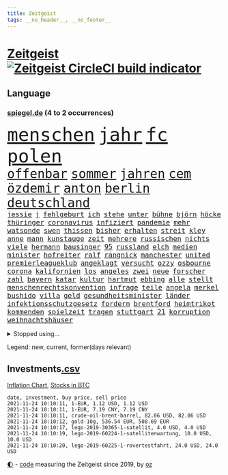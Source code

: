 ```yaml
---
title: Zeitgeist
tags: __no_header__, __no_footer__
---
```


# [Zeitgeist](https://oliz.io/zeitgeist/) [![Zeitgeist CircleCI build indicator](https://circleci.com/gh/ooz/zeitgeist.svg?style=shield)](https://circleci.com/gh/ooz/zeitgeist)

## Language

<h3><a href="https://www.spiegel.de" target="_blank">spiegel.de</a> (4 to 2 occurrences)</h3>
<p style="font-family:monospace">
<span style="font-size:32pt"><a href="news_links.html#menschen" class="current">menschen</a></span>
<span style="font-size:32pt"><a href="news_links.html#jahr" class="current">jahr</a></span>
<span style="font-size:32pt"><a href="news_links.html#fc" class="current">fc</a></span>
<span style="font-size:32pt"><a href="news_links.html#polen" class="current">polen</a></span>
<br>
<span style="font-size:22pt"><a href="news_links.html#offenbar" class="current">offenbar</a></span>
<span style="font-size:22pt"><a href="news_links.html#sommer" class="current">sommer</a></span>
<span style="font-size:22pt"><a href="news_links.html#jahren" class="current">jahren</a></span>
<span style="font-size:22pt"><a href="news_links.html#cem" class="current">cem</a></span>
<span style="font-size:22pt"><a href="news_links.html#özdemir" class="current">özdemir</a></span>
<span style="font-size:22pt"><a href="news_links.html#anton" class="current">anton</a></span>
<span style="font-size:22pt"><a href="news_links.html#berlin" class="current">berlin</a></span>
<span style="font-size:22pt"><a href="news_links.html#deutschland" class="current">deutschland</a></span>
<br>
<span style="font-size:12pt"><a href="news_links.html#jessie" class="new">jessie</a></span>
<span style="font-size:12pt"><a href="news_links.html#j" class="current">j</a></span>
<span style="font-size:12pt"><a href="news_links.html#fehlgeburt" class="new">fehlgeburt</a></span>
<span style="font-size:12pt"><a href="news_links.html#ich" class="current">ich</a></span>
<span style="font-size:12pt"><a href="news_links.html#stehe" class="current">stehe</a></span>
<span style="font-size:12pt"><a href="news_links.html#unter" class="current">unter</a></span>
<span style="font-size:12pt"><a href="news_links.html#bühne" class="current">bühne</a></span>
<span style="font-size:12pt"><a href="news_links.html#björn" class="current">björn</a></span>
<span style="font-size:12pt"><a href="news_links.html#höcke" class="current">höcke</a></span>
<span style="font-size:12pt"><a href="news_links.html#thüringer" class="current">thüringer</a></span>
<span style="font-size:12pt"><a href="news_links.html#coronavirus" class="current">coronavirus</a></span>
<span style="font-size:12pt"><a href="news_links.html#infiziert" class="current">infiziert</a></span>
<span style="font-size:12pt"><a href="news_links.html#pandemie" class="current">pandemie</a></span>
<span style="font-size:12pt"><a href="news_links.html#mehr" class="current">mehr</a></span>
<span style="font-size:12pt"><a href="news_links.html#watsonde" class="new">watsonde</a></span>
<span style="font-size:12pt"><a href="news_links.html#swen" class="new">swen</a></span>
<span style="font-size:12pt"><a href="news_links.html#thissen" class="new">thissen</a></span>
<span style="font-size:12pt"><a href="news_links.html#bisher" class="current">bisher</a></span>
<span style="font-size:12pt"><a href="news_links.html#erhalten" class="current">erhalten</a></span>
<span style="font-size:12pt"><a href="news_links.html#streit" class="current">streit</a></span>
<span style="font-size:12pt"><a href="news_links.html#kley" class="new">kley</a></span>
<span style="font-size:12pt"><a href="news_links.html#anne" class="current">anne</a></span>
<span style="font-size:12pt"><a href="news_links.html#mann" class="current">mann</a></span>
<span style="font-size:12pt"><a href="news_links.html#kunstauge" class="new">kunstauge</a></span>
<span style="font-size:12pt"><a href="news_links.html#zeit" class="current">zeit</a></span>
<span style="font-size:12pt"><a href="news_links.html#mehrere" class="current">mehrere</a></span>
<span style="font-size:12pt"><a href="news_links.html#russischen" class="current">russischen</a></span>
<span style="font-size:12pt"><a href="news_links.html#nichts" class="current">nichts</a></span>
<span style="font-size:12pt"><a href="news_links.html#viele" class="current">viele</a></span>
<span style="font-size:12pt"><a href="news_links.html#hermann" class="current">hermann</a></span>
<span style="font-size:12pt"><a href="news_links.html#bausinger" class="new">bausinger</a></span>
<span style="font-size:12pt"><a href="news_links.html#95" class="current">95</a></span>
<span style="font-size:12pt"><a href="news_links.html#russland" class="current">russland</a></span>
<span style="font-size:12pt"><a href="news_links.html#elch" class="current">elch</a></span>
<span style="font-size:12pt"><a href="news_links.html#medien" class="current">medien</a></span>
<span style="font-size:12pt"><a href="news_links.html#minister" class="current">minister</a></span>
<span style="font-size:12pt"><a href="news_links.html#hofreiter" class="current">hofreiter</a></span>
<span style="font-size:12pt"><a href="news_links.html#ralf" class="current">ralf</a></span>
<span style="font-size:12pt"><a href="news_links.html#rangnick" class="current">rangnick</a></span>
<span style="font-size:12pt"><a href="news_links.html#manchester" class="current">manchester</a></span>
<span style="font-size:12pt"><a href="news_links.html#united" class="current">united</a></span>
<span style="font-size:12pt"><a href="news_links.html#premierleagueklub" class="new">premierleagueklub</a></span>
<span style="font-size:12pt"><a href="news_links.html#angeklagt" class="current">angeklagt</a></span>
<span style="font-size:12pt"><a href="news_links.html#versucht" class="current">versucht</a></span>
<span style="font-size:12pt"><a href="news_links.html#ozzy" class="new">ozzy</a></span>
<span style="font-size:12pt"><a href="news_links.html#osbourne" class="new">osbourne</a></span>
<span style="font-size:12pt"><a href="news_links.html#corona" class="current">corona</a></span>
<span style="font-size:12pt"><a href="news_links.html#kalifornien" class="current">kalifornien</a></span>
<span style="font-size:12pt"><a href="news_links.html#los" class="current">los</a></span>
<span style="font-size:12pt"><a href="news_links.html#angeles" class="current">angeles</a></span>
<span style="font-size:12pt"><a href="news_links.html#zwei" class="current">zwei</a></span>
<span style="font-size:12pt"><a href="news_links.html#neue" class="current">neue</a></span>
<span style="font-size:12pt"><a href="news_links.html#forscher" class="current">forscher</a></span>
<span style="font-size:12pt"><a href="news_links.html#zahl" class="current">zahl</a></span>
<span style="font-size:12pt"><a href="news_links.html#bayern" class="current">bayern</a></span>
<span style="font-size:12pt"><a href="news_links.html#katar" class="current">katar</a></span>
<span style="font-size:12pt"><a href="news_links.html#kultur" class="current">kultur</a></span>
<span style="font-size:12pt"><a href="news_links.html#hartmut" class="current">hartmut</a></span>
<span style="font-size:12pt"><a href="news_links.html#ebbing" class="new">ebbing</a></span>
<span style="font-size:12pt"><a href="news_links.html#alle" class="current">alle</a></span>
<span style="font-size:12pt"><a href="news_links.html#stellt" class="current">stellt</a></span>
<span style="font-size:12pt"><a href="news_links.html#menschenrechtskonvention" class="new">menschenrechtskonvention</a></span>
<span style="font-size:12pt"><a href="news_links.html#infrage" class="current">infrage</a></span>
<span style="font-size:12pt"><a href="news_links.html#teile" class="current">teile</a></span>
<span style="font-size:12pt"><a href="news_links.html#angela" class="current">angela</a></span>
<span style="font-size:12pt"><a href="news_links.html#merkel" class="current">merkel</a></span>
<span style="font-size:12pt"><a href="news_links.html#bushido" class="current">bushido</a></span>
<span style="font-size:12pt"><a href="news_links.html#villa" class="current">villa</a></span>
<span style="font-size:12pt"><a href="news_links.html#geld" class="current">geld</a></span>
<span style="font-size:12pt"><a href="news_links.html#gesundheitsminister" class="current">gesundheitsminister</a></span>
<span style="font-size:12pt"><a href="news_links.html#länder" class="current">länder</a></span>
<span style="font-size:12pt"><a href="news_links.html#infektionsschutzgesetz" class="current">infektionsschutzgesetz</a></span>
<span style="font-size:12pt"><a href="news_links.html#fordern" class="current">fordern</a></span>
<span style="font-size:12pt"><a href="news_links.html#brentford" class="new">brentford</a></span>
<span style="font-size:12pt"><a href="news_links.html#heimtrikot" class="new">heimtrikot</a></span>
<span style="font-size:12pt"><a href="news_links.html#kommenden" class="current">kommenden</a></span>
<span style="font-size:12pt"><a href="news_links.html#spielzeit" class="new">spielzeit</a></span>
<span style="font-size:12pt"><a href="news_links.html#tragen" class="current">tragen</a></span>
<span style="font-size:12pt"><a href="news_links.html#stuttgart" class="current">stuttgart</a></span>
<span style="font-size:12pt"><a href="news_links.html#21" class="current">21</a></span>
<span style="font-size:12pt"><a href="news_links.html#korruption" class="current">korruption</a></span>
<span style="font-size:12pt"><a href="news_links.html#weihnachtshäuser" class="new">weihnachtshäuser</a></span>
</p>
<details>
<summary>Stopped using...</summary>
<p class="former" style="font-size:12pt">
unmöglich(400) appelliert(399) humanitäre(399) treffer(399) annegret(398) ausgebrochen(398) eindrücke(398) krampkarrenbauer(398) strategie(398) street(398) timo(398) verteidigungsministerin(398) warnung(398) 6(397) bayerns(397) befinden(397) halt(397) himmel(397) israelische(397) konfrontiert(397) löst(397) pakistan(397) ronald(397) verschärfen(397) coronainfizierte(396) flüge(396) geschichten(396) her(396) versehentlich(396) wechseln(396) überlebte(396) 35(395) beschäftigt(395) büros(395) isolation(395) kauft(395) kontrollieren(395) summe(395) talent(395) besonderen(394) bruder(394) einsatzkräfte(394) rechtsextremen(394) terror(394) unabhängigkeit(394) vorliegt(394) zwingt(394) abgang(393) arm(393) begeistern(393) brauchte(393) coronatest(393) ddr(393) evakuiert(393) fraktionschef(393) gedenken(393) gerhard(393) geschützt(393) gezeigt(393) hinweisen(393) höchste(393) passieren(393) pocht(393) pole(393) rettungsschiff(393) verraten(393) and(392) aufmerksamkeit(392) bereitet(392) eindruck(392) libanon(392) nahmen(392) schmeckt(392) suchte(392) verstößen(392) amnesty(391) brexit(391) favoriten(391) flüchten(391) fort(391) geschrieben(391) haftstrafe(391) kandidat(391) zählen(391) 44(390) anschuldigungen(390) anthony(390) arbeitslosigkeit(390) aufstieg(390) berühmt(390) bewohner(390) fahrzeuge(390) künstler(390) leid(390) mancherorts(390) meinem(390) persönlich(390) scheidet(390) stammen(390) zentrum(390) big(389) erbe(389) gebaut(389) geholt(389) herkunft(389) kräftig(389) metropolen(389) rechts(389) siegte(389) volksrepublik(389) bad(388) hubschrauber(388) mario(388) persönlichen(388) respekt(388) schoss(388) schwangere(388) schweigen(388) abwehr(387) dominiert(387) dubai(387) erfolgreiche(387) hunderten(387) lehnen(387) mauer(387) stuft(387) trafen(387) veröffentlichte(387) erheben(386) erkrankung(386) freigestellt(386) scheiterte(386) schwester(386) sprang(386) spätestens(386) unionsfraktionschef(386) wende(386) üben(386) ehren(385) heißen(385) rekordhoch(385) schwieg(385) vorsprung(385) west(385) wofür(385) wurzeln(385) zinsen(385) 34(384) auskunft(384) käufer(384) langen(384) ringt(384) russell(384) schöne(384) weitergegeben(384) wochenlang(384) wolle(384) erkenntnisse(383) format(383) gedreht(383) gelöst(383) jennifer(383) selben(383) umstritten(383) andrej(382) bill(382) deutschem(382) dreht(382) erschüttert(382) hauses(382) 19jährige(381) aufnahme(381) dominanz(381) düstere(381) erinnern(381) freie(381) leichtathletik(381) moskaus(381) rassistischen(381) stärke(381) verbreiten(381) zustände(381) 61(380) echten(380) kleines(380) schönsten(380) tür(380) verspielt(380) atem(379) besserung(379) dich(379) filmen(379) reichsten(379) todesopfer(379) automobilgeschichte(378) befeuern(378) begeisterten(378) clinton(378) geführt(378) holocaust(378) irren(378) verfehlt(378) verschwanden(378) 11000(377) arabische(377) herr(377) loswerden(377) schlimmste(377) abkehr(376) lernt(376) spotify(376) 900(375) anja(375) entwickeln(375) genauso(375) nachgewiesen(375) bangkok(374) grünenchef(374) politikerin(374) spitzenreiter(374) ständig(374) uefa(374) begeistert(373) herz(373) hunger(373) jene(373) real(373) startups(373) aufstellen(372) erdbeben(372) falscher(372) fehlten(372) robin(372) vieles(372) premierministers(371) rose(371) zugelassenen(371) golden(370) architekt(369) milliardenhöhe(369) vorgegangen(369) konsum(368) tvserie(368) antrag(367) ausgesetzt(367) bruce(367) engpässe(367) km/h(367) rahmen(367) schneider(367) 19jähriger(366) kunstwerk(366) rasen(366) arminia(365) football(365) sicherheitsgesetz(365) boomen(364) bürgerinnen(364) erfährt(363) mülheim(363) vorbereitung(362) wirbel(362) enthüllungen(361) impfstoffe(361) vergangen(361) warfen(361) bundeswehrsoldaten(360) flagge(360) staus(360) ämter(360) fußballem(359) haustür(359) kapitel(359) nebenbei(359) flächen(358) söhne(358) herausforderung(357) katharina(357) klees(357) lachen(357) patzt(357) dortmunder(355) chemikalien(354) geblieben(354) schätzen(354) abgeschlossen(352) gegenmaßnahmen(352) tuchel(352) smartphones(350) unterbrochen(350) coronaimpfstoffs(349) reportage(347) schmerz(347) spionage(347) usbundesstaaten(347) herausforderungen(346) fluss(345) impfdosen(345) rodrigo(345) beherrschen(344) gebieten(344) missbrauchskomplex(344) staatsoberhaupt(344) gefecht(343) inhaftierten(343) tschechische(343) ausgetragen(342) service(341) bundesverfassungsgerichts(340) farbe(340) palästinenser(340) vakzinen(339) vergeltung(339) vorlegen(338) häuslicher(337) gesichter(336) topspiel(336) coronalockerungen(335) ertrank(333) indiana(333) größe(332) italienischer(332) gewusst(331) cdu/csu(330) trugen(329) prozessbeginn(328) formen(326) krawalle(326) rechter(326) herauszufinden(325) unfällen(324) 13jährige(321) 58(318) inhaltlich(316) schärfer(316) solches(315) dankt(313) würzburg(313) grünenpolitikerin(310) leiter(309) spannung(308) hungern(306) wetterdienst(306) motivation(302) befanden(300) unterschrift(297) urlaubsinsel(296) knappen(295) gewinne(293) harmlos(293) eingehen(292) zusätzlichen(289) anna(286) autobauer(279) blaue(276) verschickt(273) iii(270) abreise(269) bundesweiten(269) taucher(269) oberhaupt(268) silber(265) 230(264) bewerben(259) bahnverkehr(255) fluggesellschaft(252) recherche(248) verstörend(247) abbruch(246) direkten(245) echter(245) rausch(243) grundrechte(240) beschreiben(239) strebt(238) freizugeben(237) premierministerin(237) abheben(236) bürgerrechtler(236) elfjährigen(236) ärmsten(236) konservative(235) krimi(235) email(234) schwerin(234) einsätzen(232) szenarien(231) duterte(230) geimpften(229) boxen(223) bildzeitung(220) gebeten(218) rekordtief(214) proben(213) lieder(212) paralympics(211) ausrichten(210) angespült(209) erdoğans(208) wunde(208) zahlungsmittel(208) asyl(204) verlag(204) idol(203) bergung(202) fasst(202) kanadischen(200) 350(198) heldin(198) aufhören(197) regierungstruppen(191) poleposition(190) achtung(185) angeschaut(184) simone(183) vereine(183) dynamo(182) grünes(182) baerbocks(181) crystal(180) jubel(179) trier(179) 2013(178) japanischen(178) übergriff(178) ausgelassen(177) begraben(177) einheiten(177) hamas(177) halbzeit(176) partygäste(176) folgten(175) kiffen(175) 800(172) birgt(172) busfahrer(172) ungerecht(171) hofmann(169) bond(168) bremste(167) jonathan(167) festnehmen(166) seltenes(166) vorurteilen(166) pipelines(165) hardliner(164) manta(164) auszusetzen(163) erwarte(163) notenbank(163) palästinensische(163) peinlich(163) 83(162) baum(162) kriegsende(162) thriller(161) eigner(160) autofahrern(159) engagiert(159) gegend(158) gesprungen(158) wall(158) wirkten(157) nrwcdu(156) serbien(156) jamie(155) vorsicht(155) kluft(154) abrechnung(153) schwieriges(153) auftaktspiel(152) grönland(152) ruinen(152) videoaufnahmen(151) zusammenarbeiten(148) psychologen(147) weser(147) pandemien(145) spaziergänger(145) welterfolg(145) erlebnisse(144) treibstoff(142) zugriff(142) staatspräsidenten(141) benzinpreis(140) aussterben(139) cumexskandal(139) end(139) netzwerks(138) scheiterten(138) finder(137) kopfschmerzen(137) sammelt(137) verarbeiten(137) bestseller(136) frühzeitig(135) gesichtserkennung(135) profil(135) aktueller(134) großstädter(134) sergej(134) ardern(133) erhöhte(133) jacinda(133) lkwunfall(133) neuseelands(133) asylanträge(132) auswärtige(132) inflationsrate(132) journal(132) atommüll(131) lebensmitteln(131) rechtsstaatlichkeit(131) ausrücken(130) unseres(130) tankstelle(129) vereinbarte(129) eisberge(128) jeweiligen(128) millionenentschädigung(127) sogleich(127) alarmbereitschaft(126) geschlossenheit(126) giftigen(126) aufregendsten(125) aufsichtsratschef(125) bemängelt(125) strobl(125) verbesserungen(124) erhöhtes(123) ressort(123) bekennt(122) furcht(122) 108(121) freute(121) frühestens(121) küssen(121) 9(120) rückstau(120) täglichen(120) wesentlich(120) 1300(119) süßes(119) visa(119) anwesen(118) düster(118) neugeborene(118) norwegische(118) senatoren(118) unterrichten(118) ausgabe(117) heim(117) süddeutschland(117) verheerende(117) vorgänge(117) funk(116) tibet(116) verbunden(116) beides(115) justizstreit(115) psychiatrie(115) lukaku(113) romelu(113) städter(113) usmilitär(113) axel(112) miloš(112) mo(112) zeman(112) missbrauchte(111) stufen(111) alqaida(110) grenzkontrollen(110) symptomen(110) bdi(109) werkstatt(109) zugestimmt(109) blind(108) sang(108) ätna(108) 1994(107) übte(107) holocaustüberlebende(106) verstorben(106) stadions(105) gremium(104) verlassenen(104) waldbrand(104) wunderkind(104) zauber(104) kosovo(103) disney(102) raser(102) abschiebungen(101) außergewöhnliche(101) ermordung(101) fällig(101) gedroht(101) löbel(101) medizinischer(101) nikolas(101) selbstkritisch(101) 31jährige(100) glänzt(100) thiel(100) bär(99) whistleblower(99) augsburger(98) fossilen(98) justizreform(98) traten(98) weibliche(98) basketballer(97) verhaftungen(97) abschiedsbesuch(96) allgemeinwissen(96) klug(96) medaillen(96) wdr(96) wissenstest(96) buchen(95) kuriose(95) beirut(94) mitgerissen(94) handgreiflich(93) amoklauf(92) beliebte(92) bergischen(92) bestzeit(92) regelwerk(92) abbauen(91) barley(91) kapitolsturm(91) katarina(91) komiker(91) verlorenen(91) überarbeitet(91) 0(90) entzieht(90) körperlichen(90) nachhaltiger(90) schätzt(90) unionsparteien(90) angegangen(89) bereitgestellt(89) bundesbankchef(89) herd(89) moral(89) weidmann(89) atomwaffen(88) aufnimmt(88) erbitterten(88) gestern(88) kette(88) romy(88) stromschlag(88) syrische(88) tieres(88) zaza(88) 360(87) berühmteste(87) group(87) lasso(87) splitterpartei(87) verbraucherzentrale(87) anschließenden(86) cumexurteil(86) electric(86) fertigte(86) jutta(86) netzwerke(86) abzuwälzen(85) ereignete(85) garage(85) gibt's(85) handballer(85) lautete(85) produktionen(85) sechste(85) 1999(84) beschimpfungen(84) erkrankte(84) kisten(84) nachspielzeit(84) spencer(84) wmgold(84) ch(83) schwebebalken(83) sektor(83) verbinden(83) dutertes(82) heike(82) nbaprofi(82) smartphoneindustrie(82) stonehenge(82) verkehrt(82) wetzlar(82) wohnmobil(82) abitur(81) angemeldet(81) eswatini(81) fußgänger(81) mswati(81) nazizeit(81) pfefferspray(81) swasiland(81) unterdurchschnittlich(81) verstoßes(81) brillieren(80) böen(80) fürdie(80) rückkehrer(80) selbstbewusst(80) seltenheit(80) ächzt(80) abzuschaffen(79) angepackt(79) befürchtete(79) fahrerinnen(79) hochrangiges(79) schuhe(79) umweltfreundlicher(79) verhängten(79) bewohnte(78) kräftiger(78) langes(78) schwesterparteien(78) sowjetrepublik(78) ungefragt(78) camping(77) gültig(77) inn(77) langweilig(77) marathon(77) rätselhafte(77) 'ndrangheta(76) kandahar(76) klimaministerium(76) tester(76) usstaaten(76) bundestagspräsidium(75) prekäre(75) weltklimarats(75) erschien(74) gunst(74) häfen(74) nachbarstaaten(74) verlagschef(74) wohneinheiten(74) inneren(73) kohls(73) raucher(73) regisseurs(73) human(72) jagger(72) lenken(72) rights(72) siegfried(72) unbequeme(72) watch(72) antje(71) betreffen(71) einbringen(71) gestein(71) note(71) passagierzahlen(71) saisonspiel(71) zurückgegeben(71) beschleunigung(70) fanexpertinnen(70) früherem(70) gärtnern(70) kunduz(70) morawiecki(70) rützel(70) werken(70) z(70) anlage(69) fiat(69) hansjoachim(69) regierte(69) saisonauftakt(69) verspürt(69) eugeldern(68) kohleverstromung(68) kusama(68) ratsam(68) spielmacher(68) veruntreut(68) yayoi(68) 650000(67) amokfahrt(67) nachlass(67) desolaten(66) drehte(66) hindern(66) landwirte(66) terrorverdacht(66) bbckorrespondentin(65) erklärten(65) hilferufe(65) kran(65) nacken(65) rainsford(65) relativ(65) spaziergang(65) umgekippt(65) wahlrecht(65) weitverbreitete(65) bobic(64) geleakter(64) kult(64) labour(64) ligaspiel(64) makler(64) taifun(64) wahlkampfauftakt(64) düpiert(63) elena(63) elvis(63) niedergeschlagen(63) pflanze(63) presley(63) söhnen(63) versuchter(63) zwölfjähriger(63) geschwindigkeiten(62) poltert(62) ergeben(61) faktoren(61) katastrophaler(61) kompakte(61) springer(61) verzeichnen(61) zelten(61) dgb(60) fühlten(60) komplizierte(60) kooperieren(60) kreta(60) wasserversorgung(60) manfred(59) starstürmer(59) uskünstler(59) wiedergeburt(59) bebte(58) einwanderungspolitik(58) klimawende(58) klopp(58) liverpools(58) rosen(58) teamkollege(58) umgerechnet(58) uneingeschränkt(58) bands(57) blaulicht(57) hexe(57) kirk(57) mastercard(57) staatsbesuch(57) berufliches(56) böse(56) privathaushalte(56) symbiose(56) verletzungspause(56) 36jähriger(55) buchpreis(55) geordnete(55) hamid(55) predigt(55) samira(55) schlagzeuger(55) staatsbürgerin(55) staatspräsident(55) delivery(54) forever(54) gefährde(54) gerichtsurteil(54) hero(54) lkwfahrern(54) pantherfortsetzung(54) preiserhöhungen(54) universität(54) vorüber(54) wakanda(54) wirbelsturm(54) anhörung(53) drummer(53) laufzeit(53) oper(53) exakt(52) grenzbeamte(52) kommissarin(52) male(52) zurückhaltung(52) ägäis(52) bisweilen(51) blättern(51) gedrückt(51) architekten(50) cringe(50) defekten(50) erpressung(50) fredi(50) medienhäuser(50) standard(50) balloon(49) gewerkschaftsbundes(49) gleichen(49) heidenheim(49) werner(49) durchbrechen(48) erfreut(48) jasmina(48) kampfabstimmung(48) kuhnke(48) millionenbußgeld(48) tuchfühlung(48) arktis(47) rotlichtviertel(47) rücktrittsforderungen(47) kzgedenkstätte(46) stach(46) state(46) angehören(45) brady(45) briefen(45) lahmt(45) natascha(45) saudischen(45) teamkollegin(45) abbau(44) adeyemi(44) spdvorsitzende(44) vergessenheit(44) verhütungsmittel(44) überschaubare(44) archiv(43) genfer(43) newcastle(43) schott(43) kinderinterview(42) tabelle(42) verlorene(42) w(42) zugesehen(42) bahnradsport(41) bundestagswahlen(41) fußballers(41) handlungsdruck(41) haqqani(41) intellektuellen(41) machete(41) mitteilt(41) protests(41) rauchen(41) sirajuddin(41) spielabbruch(41) vormonat(41) wmkonkurrenten(41) feindbild(40) rochen(40) thematisieren(40) worum(40) beschwor(39) brooklyn(39) championsleaguespiel(39) exklusiven(39) geheim(39) herzschlaggesetz(39) hoffnungsträger(39) verlagen(39) vertieft(39) 81jähriger(38) atomuboote(38) auszugehen(38) routine(38) räumung(38) tierschutzgesetz(38) 19jährigen(37) entführte(37) indopazifik(37) straftaten(37) fischers(36) grippe(36) papiermangel(36) saudiarabiens(36) siedlung(36) bombenanschlag(35) bundesligatopspiel(35) lazio(35) leslie(35) militärischer(35) modeste(35) riskieren(35) wettrüsten(35) zuflucht(35) geschlechter(34) maike(34) menschlichen(34) pakete(34) söldnertruppe(34) 81jährige(33) beben(33) dreier(33) koeman(33) lea(33) mehrfamilienhaus(32) gaskonzern(31) gefälschtem(31) gesuche(31) mitmischen(31) politikbetrieb(31) solidarisch(31) sparte(31) ableger(30) erklärungen(30) feministisch(30) inhalt(30) kursieren(30) lächerlich(30) mittelfinger(30) vermitteln(30) vermögensteuer(30) abstinent(29) babiš(29) freihandelsabkommen(29) jährlich(29) rauswurf(29) straßenbau(29) türsteher(29) fraktionsstärke(28) iranisches(28) sexleben(28) wehrlos(28) bestehenden(27) bundestagsfraktion(27) göteborg(27) 96jährige(26) deutschlandweit(26) mützenich(26) nachfolgern(26) zugausfällen(26) batman(25) engem(25) englisch(25) richtern(25) weißes(25) zurückgezogen(25) erstellen(24) falschinformationen(24) gasmarkt(24) leder(24) nicolas(24) zentralen(24) abgelegensten(23) brexitkrise(23) faszinierend(23) mächtig(23) turnen(23) unangenehmen(23) zusätzlicher(23) banner(22) angesprochen(21) dachau(21) hochland(21) putzplan(21) verbindliche(21) wmrhythmus(21) altstadt(20) drogenkrieg(20) erneuerbaren(20) fernverkehr(20) grundversorgung(20) irving(20) kyrie(20) rechnungsprüfer(20) tabak(20) unterkunft(20) 78(19) blackout(19) foltervideos(19) profiliertesten(19) steckten(19) datenleck(18) lieferwagen(18) peinliches(18) rückfällig(18) steilvorlage(18) vergibt(18) wahldebakel(18) ambitioniert(17) bedrängt(17) haifa(17) kollaboration(17) raketenabwehr(17) ruhig(17) streich(17) warburg(17) zeitgeist(17) fanartikel(16) köpi(16) massenschlägerei(16) steuerdeals(16) borchardt(15) erzeugt(15) schlachter(15) sssiggi(15) vermutete(15) 151(14) billionenschweren(14) diwstudie(14) europapokal(14) hyperschallrakete(14) inhaltliche(14) kläger(14) libanons(14) reanimieren(14) streamer(14) vorlage(14) 1974(13) abtreibungsverbot(13) aufträgen(13) cdumachtkampf(13) erna(13) express(13) filmteam(13) gasversorgung(13) gleichermaßen(13) misshandeln(13) övp(13) 93(12) gaspreisen(12) 174(11) davidstern(11) grundstück(11) staates(11) verteilen(11)
</p>
</details>
<p>Legend: <span class="new">new</span>, <span class="current">current</span>, <span class="former">former(days relevant)</span></p>

## Investments[.csv](investments.csv)

[Inflation Chart](https://inflationchart.com),
[Stocks in BTC](https://stonksinbtc.xyz/)

```
date, investment, buy price, sell price
2021-11-24 10:10:11, 1-EUR, 1.12 USD, 1.12 USD
2021-11-24 10:10:11, 1-EUR, 7.19 CNY, 7.19 CNY
2021-11-24 10:10:11, crude-oil-brent-barrel, 82.06 USD, 82.06 USD
2021-11-24 10:10:12, gold-10g, 536.54 EUR, 508.69 EUR
2021-11-24 10:10:17, lego-2019-30365-1-satellit, 4.0 USD, 4.0 USD
2021-11-24 10:10:19, lego-2019-60224-1-satellitenwartung, 10.0 USD, 10.0 USD
2021-11-24 10:10:20, lego-2019-60225-1-rovertestfahrt, 24.0 USD, 24.0 USD
```

<footer>
<a href="javascript:toggleTheme()" class="nav">🌓</a>
- <a href="https://github.com/ooz/zeitgeist">code</a> measuring the Zeitgeist since 2019, by <a href="https://oliz.io">oz</a>
</footer>

